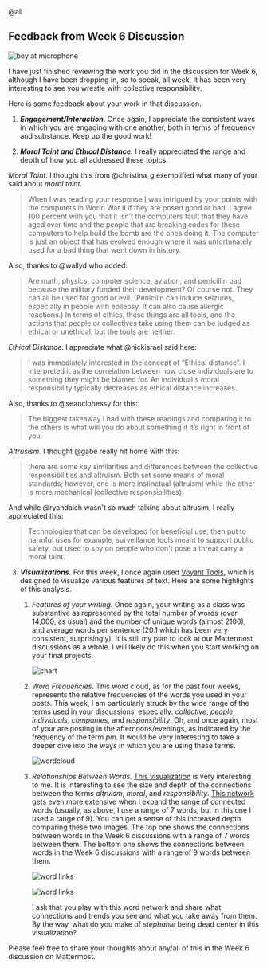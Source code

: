 @all 
## Feedback from Week 6 Discussion

![boy at microphone](https://images.unsplash.com/photo-1453738773917-9c3eff1db985?q=80&w=1770&auto=format&fit=crop&ixlib=rb-4.0.3&ixid=M3wxMjA3fDB8MHxwaG90by1wYWdlfHx8fGVufDB8fHx8fA%3D%3D)

I have just finished reviewing the work you did in the discussion for Week 6, although I have been dropping in, so to speak, all week. It has been very interesting to see you wrestle with collective responsibility.

Here is some feedback about your work in that discussion.

1. ***Engagement/Interaction***. Once again, I appreciate the consistent ways in which you are engaging with one another, both in terms of frequency and substance. Keep up the good work!

2. ***Moral Taint and Ethical Distance.*** I really appreciated the range and depth of how you all addressed these topics.

*Moral Taint*. I thought this from @christina_g exemplified what many of your said about *moral taint*.

> When I was reading your response I was intrigued by your points with the computers in World War II if they are posed good or bad. I agree 100 percent with you that it isn't the computers fault that they have aged over time and the people that are breaking codes for these computers to help build the bomb are the ones doing it. The computer is just an object that has evolved enough where it was unfortunately used for a bad thing that went down in history.

Also, thanks to @wallyd who added:
> Are math, physics, computer science, aviation, and penicillin bad because the military funded their development? Of course not. They can all be used for good or evil. (Penicilin can induce seizures, especially in people with epilepsy. It can also cause allergic reactions.) In terms of ethics, these things are all tools, and the actions that people or collectives take using them can be judged as ethical or unethical, but the tools are neither.

 *Ethical Distance*. I appreciate what @nickisrael said here:
> I was immediately interested in the concept of “Ethical distance”. I interpreted it as the correlation between how close individuals are to something they might be blamed for. An individual's moral responsibility typically decreases as ethical distance increases. 

Also, thanks to @seanclohessy for this:
>The biggest takeaway I had with these readings and comparing it to the others is what will you do about something if it’s right in front of you.

*Altrusism.* I thought @gabe really hit home with this:
>  there are some key similarities and differences between the collective responsibilities and altruism. Both set some means of moral standards; however, one is more instinctual (altruism) while the other is more mechanical (collective responsibilities). 

And while @ryandaich wasn't so much talking about altrusim, I really appreciated this:

>Technologies that can be developed for beneficial use, then put to harmful uses for example, surveillance tools meant to support public safety, but used to spy on people who don't pose a threat carry a moral taint. 

3. ***Visualizations.*** For this week, I once again used [Voyant Tools](https://voyant-tools.org/), which is designed to visualize various features of text. Here are some highlights of this analysis.

   1. *Features of your writing.*  Once again, your writing as a class was substantive as represented by the total number of words (over 14,000, as usual) and the number of unique words (almost 2100), and average words per sentence (20.1 which has been very consistent, surprisingly). It is still my plan to look at our Mattermost discussions as a whole. I will likely do this when you start working on your final projects.

      ![chart](https://i.imgur.com/jQs62vG.png)

   2. *Word Frequencies*. This word cloud, as for the past four weeks, represents the relative frequencies of the words you used in your posts. This week, I am particularly struck by the wide range of the terms used in your discussions, especially: *collective*, *people*, *individuals*, *companies*, and *responsibility*. Oh, and once again, most of your are posting in the afternoons/evenings, as indicated by the frequency of the term *pm*. It would be very interesting to take a deeper dive into the ways in which you are using these terms.

      ![wordcloud](https://i.imgur.com/4urIrlY.png)

   3. *Relationships Between Words.* [This visualization](https://voyant-tools.org/?corpus=9ee6ccfbd2e8bb7edc340585b97fd273&query=altruism&query=moral&query=taint&query=article&query=evolve&query=reading&query=responsibility&query=distance&query=people&query=computing&query=world&query=like&query=impacts&query=empathy&mode=corpus&context=7&view=CollocatesGraph) is very interesting to me. It is interesting to see the size and depth of the connections between the terms *altruism*, *moral*, and *responsibility*. [This network](https://voyant-tools.org/?corpus=9ee6ccfbd2e8bb7edc340585b97fd273&view=CollocatesGraph&query=altruism&query=moral&query=taint&query=article&query=evolve&query=computing&query=people&query=impacts&query=society&query=devices&query=ethical&query=distance&query=business&query=responsibility&query=help&query=world&query=technology&query=collective&query=like&query=post&query=facebook&query=pm&query=reading&query=week&query=hi&query=person&query=increase&query=war&query=ii&query=different&query=empathy&query=lack&query=amazon&query=trust&query=reassuring&query=levin&query=unto&mode=corpus&context=9) gets even more extensive when I expand the range of connected words (usually, as above, I use  a range of 7 words, but in this one I used a range of 9). You can get a sense of this increased depth  comparing these two images. The top one shows the connections between words in the Week 6 discussions with a range of 7 words between them. The bottom one shows the connections between words in the Week 6 discussions with a range of 9 words between them.
   
         ![word links](https://i.imgur.com/vVATf4H.png)
   
         
   
         ![word links](https://i.imgur.com/f8U4qQR.png)
   
         I ask that you play with this word network and share what connections and trends you see and what you take away from them. By the way, what do you make of *stephanie* being dead center in this visualization?

Please feel free to share your thoughts about any/all of this in the Week 6 discussion on Mattermost.
